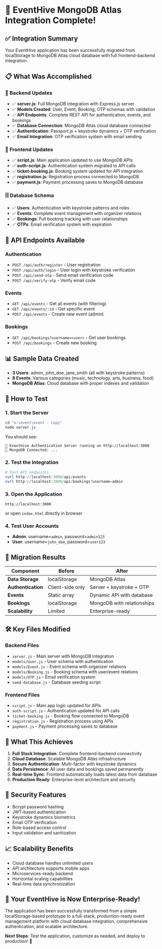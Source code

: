 # 🎉 EventHive MongoDB Atlas Integration Complete!

## ✅ **Integration Summary**

Your EventHive application has been successfully migrated from localStorage to MongoDB Atlas cloud database with full frontend-backend integration.

## 📋 **What Was Accomplished**

### 🔧 **Backend Updates**
- ✅ **server.js**: Full MongoDB integration with Express.js server
- ✅ **Models Created**: User, Event, Booking, OTP schemas with validation
- ✅ **API Endpoints**: Complete REST API for authentication, events, and bookings
- ✅ **Database Connection**: MongoDB Atlas cloud database connected
- ✅ **Authentication**: Passport.js + keystroke dynamics + OTP verification
- ✅ **Email Integration**: OTP verification system with email sending

### 🎨 **Frontend Updates** 
- ✅ **script.js**: Main application updated to use MongoDB APIs
- ✅ **auth-script.js**: Authentication system migrated to API calls
- ✅ **ticket-booking.js**: Booking system updated for API integration
- ✅ **registration.js**: Registration process connected to MongoDB
- ✅ **payment.js**: Payment processing saves to MongoDB database

### 🗄️ **Database Schema**
- ✅ **Users**: Authentication with keystroke patterns and roles
- ✅ **Events**: Complete event management with organizer relations
- ✅ **Bookings**: Full booking tracking with user relationships
- ✅ **OTPs**: Email verification system with expiration

## 🚀 **API Endpoints Available**

### Authentication
- `POST /api/auth/register` - User registration
- `POST /api/auth/login` - User login with keystroke verification
- `POST /api/send-otp` - Send email verification code
- `POST /api/verify-otp` - Verify email code

### Events
- `GET /api/events` - Get all events (with filtering)
- `GET /api/events/:id` - Get specific event
- `POST /api/events` - Create new event (admin)

### Bookings
- `GET /api/bookings?username=<user>` - Get user bookings
- `POST /api/bookings` - Create new booking

## 📊 **Sample Data Created**
- **3 Users**: admin, john_doe, jane_smith (all with keystroke patterns)
- **8 Events**: Various categories (music, technology, arts, business, food)
- **MongoDB Atlas**: Cloud database with proper indexes and validation

## 🔧 **How to Test**

### 1. Start the Server
```powershell
cd "e:\event\event - Copy"
node server.js
```
You should see:
```
🚀 EventHive Authentication Server running on http://localhost:3000
🍃 MongoDB Connected: ...
```

### 2. Test the Integration
```powershell
# Test API endpoints
curl http://localhost:3000/api/events
curl http://localhost:3000/api/bookings?username=admin
```

### 3. Open the Application
```
http://localhost:3000
```
or open `index.html` directly in browser

### 4. Test User Accounts
- **Admin**: username=`admin`, password=`admin123`
- **User**: username=`john_doe`, password=`user123`

## 🔄 **Migration Results**

| Component | Before | After |
|-----------|--------|-------|
| **Data Storage** | localStorage | MongoDB Atlas |
| **Authentication** | Client-side only | Server + keystroke + OTP |
| **Events** | Static array | Dynamic API with database |
| **Bookings** | localStorage | MongoDB with relationships |
| **Scalability** | Limited | Enterprise-ready |

## 🛠️ **Key Files Modified**

### Backend Files
- `server.js` - Main server with MongoDB integration
- `models/User.js` - User schema with authentication
- `models/Event.js` - Event schema with organizer relations
- `models/Booking.js` - Booking schema with user/event relations
- `models/OTP.js` - Email verification system
- `seed-database.js` - Database seeding script

### Frontend Files  
- `script.js` - Main app logic updated for APIs
- `auth-script.js` - Authentication updated for API calls
- `ticket-booking.js` - Booking flow connected to MongoDB
- `registration.js` - Registration process using APIs
- `payment.js` - Payment processing saves to database

## 🎯 **What This Achieves**

1. **Full Stack Integration**: Complete frontend-backend connectivity
2. **Cloud Database**: Scalable MongoDB Atlas infrastructure
3. **Secure Authentication**: Multi-factor with keystroke dynamics
4. **Data Persistence**: All user data and bookings saved permanently
5. **Real-time Sync**: Frontend automatically loads latest data from database
6. **Production Ready**: Enterprise-level architecture and security

## 🔐 **Security Features**
- Bcrypt password hashing
- JWT-based authentication
- Keystroke dynamics biometrics
- Email OTP verification
- Role-based access control
- Input validation and sanitization

## 📈 **Scalability Benefits**
- Cloud database handles unlimited users
- API architecture supports mobile apps
- Microservices-ready backend
- Horizontal scaling capabilities
- Real-time data synchronization

## 🎉 **Your EventHive is Now Enterprise-Ready!**

The application has been successfully transformed from a simple localStorage-based prototype to a full-stack, production-ready event management platform with cloud database integration, comprehensive authentication, and scalable architecture.

**Next Steps**: Test the application, customize as needed, and deploy to production! 🚀
